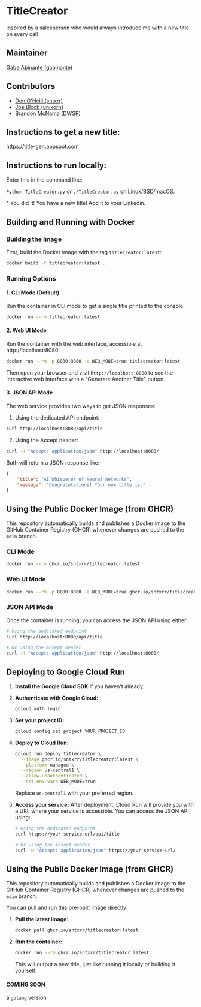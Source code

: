 # TitleCreator
Inspired by a salesperson who would always introduce me with a new title on every call

## Maintainer
[Gabe Abinante (gabinante)](https://github.com/gabinante)

## Contributors

* [Don O'Neill (sntxrr)](https://github.com/sntxrr)
* [Joe Block (unixorn)](https://github.com/unixorn)
* [Brandon McNama (DWSR)](https://github.com/DWSR)


## Instructions to get a new title:
https://title-gen.appspot.com

## Instructions to run locally:
Enter this in the command line:

`Python TitleCreator.py` or `./TitleCreator.py` on Linux/BSD/macOS.

^ You did it! You have a new title! Add it to your Linkedin.

## Building and Running with Docker

### Building the Image
First, build the Docker image with the tag `titlecreator:latest`:

```bash
docker build -t titlecreator:latest .
```

### Running Options

#### 1. CLI Mode (Default)
Run the container in CLI mode to get a single title printed to the console:

```bash
docker run --rm titlecreator:latest
```

#### 2. Web UI Mode
Run the container with the web interface, accessible at http://localhost:8080:

```bash
docker run --rm -p 8080:8080 -e WEB_MODE=true titlecreator:latest
```

Then open your browser and visit `http://localhost:8080` to see the interactive web interface with a "Generate Another Title" button.

#### 3. JSON API Mode
The web service provides two ways to get JSON responses:

1. Using the dedicated API endpoint:
```bash
curl http://localhost:8080/api/title
```

2. Using the Accept header:
```bash
curl -H "Accept: application/json" http://localhost:8080/
```

Both will return a JSON response like:
```json
{
    "title": "AI Whisperer of Neural Networks",
    "message": "Congratulations! Your new title is:"
}
```

## Using the Public Docker Image (from GHCR)

This repository automatically builds and publishes a Docker image to the GitHub Container Registry (GHCR) whenever changes are pushed to the `main` branch.

### CLI Mode
```bash
docker run --rm ghcr.io/sntxrr/titlecreator:latest
```

### Web UI Mode
```bash
docker run --rm -p 8080:8080 -e WEB_MODE=true ghcr.io/sntxrr/titlecreator:latest
```

### JSON API Mode
Once the container is running, you can access the JSON API using either:

```bash
# Using the dedicated endpoint
curl http://localhost:8080/api/title

# Or using the Accept header
curl -H "Accept: application/json" http://localhost:8080/
```

## Deploying to Google Cloud Run

1. **Install the Google Cloud SDK** if you haven't already.

2. **Authenticate with Google Cloud:**
   ```bash
   gcloud auth login
   ```

3. **Set your project ID:**
   ```bash
   gcloud config set project YOUR_PROJECT_ID
   ```

4. **Deploy to Cloud Run:**
   ```bash
   gcloud run deploy titlecreator \
     --image ghcr.io/sntxrr/titlecreator:latest \
     --platform managed \
     --region us-central1 \
     --allow-unauthenticated \
     --set-env-vars WEB_MODE=true
   ```

   Replace `us-central1` with your preferred region.

5. **Access your service:**
   After deployment, Cloud Run will provide you with a URL where your service is accessible.
   You can access the JSON API using:
   ```bash
   # Using the dedicated endpoint
   curl https://your-service-url/api/title
   
   # Or using the Accept header
   curl -H "Accept: application/json" https://your-service-url/
   ```


## Using the Public Docker Image (from GHCR)

This repository automatically builds and publishes a Docker image to the GitHub Container Registry (GHCR) whenever changes are pushed to the `main` branch.

You can pull and run this pre-built image directly:

1.  **Pull the latest image:**
    ```bash
    docker pull ghcr.io/sntxrr/titlecreator:latest
    ```


2.  **Run the container:**
    ```bash
    docker run --rm ghcr.io/sntxrr/titlecreator:latest
    ```

    This will output a new title, just like running it locally or building it yourself.


#### COMING SOON

a `golang` version 
